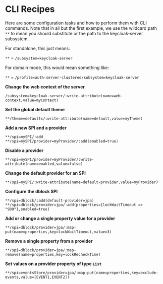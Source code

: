 # CLI Recipes

Here are some configuration tasks and how to perform them with CLI commands. Note that in all but the first example, we use the wildcard path `**` to mean you should substitute or the path to the keycloak-server subsystem.

For standalone, this just means:

`**` = `/subsystem=keycloak-server`

For domain mode, this would mean something like:

`**` = `/profile=auth-server-clustered/subsystem=keycloak-server`

**Change the web context of the server**

```
/subsystem=keycloak-server/:write-attribute(name=web-context,value=myContext)
```

**Set the global default theme**

```
**/theme=defaults/:write-attribute(name=default,value=myTheme)
```

**Add a new SPI and a provider**

```
**/spi=mySPI/:add
**/spi=mySPI/provider=myProvider/:add(enabled=true)
```

**Disable a provider**

```
**/spi=mySPI/provider=myProvider/:write-attribute(name=enabled,value=false)
```

**Change the default provider for an SPI**

```
**/spi=mySPI/:write-attribute(name=default-provider,value=myProvider)
```

**Configure the dblock SPI**

```
**/spi=dblock/:add(default-provider=jpa)
**/spi=dblock/provider=jpa/:add(properties={lockWaitTimeout => "900"},enabled=true)
```

**Add or change a single property value for a provider**

```
**/spi=dblock/provider=jpa/:map-put(name=properties,key=lockWaitTimeout,value=3)
```

**Remove a single property from a provider**

```
**/spi=dblock/provider=jpa/:map-remove(name=properties,key=lockRecheckTime)
```

**Set values on a provider property of type `List`**

```
**/spi=eventsStore/provider=jpa/:map-put(name=properties,key=exclude-events,value=[EVENT1,EVENT2])
```
